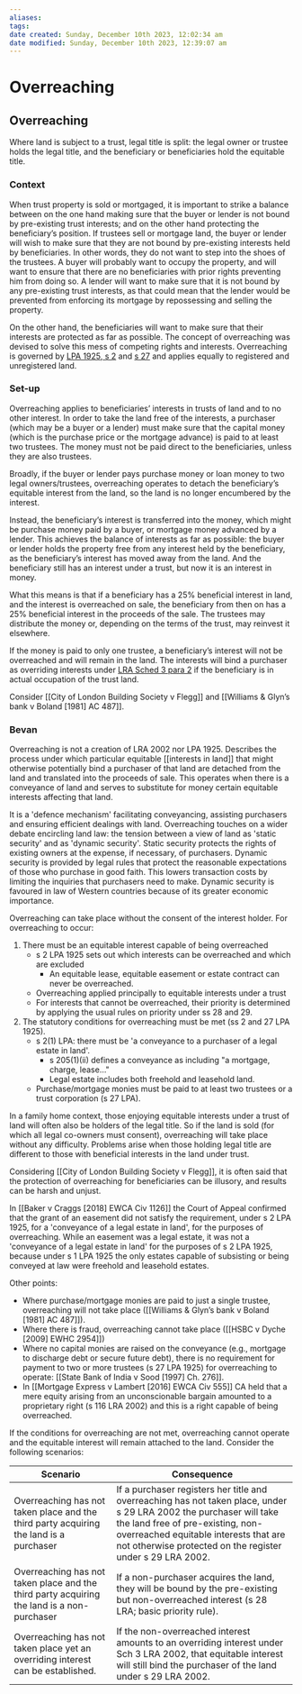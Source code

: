 ```yaml
---
aliases: 
tags: 
date created: Sunday, December 10th 2023, 12:02:34 am
date modified: Sunday, December 10th 2023, 12:39:07 am
---
```


# Overreaching

## Overreaching

Where land is subject to a trust, legal title is split: the legal owner or trustee holds the legal title, and the beneficiary or beneficiaries hold the equitable title.

### Context

When trust property is sold or mortgaged, it is important to strike a balance between on the one hand making sure that the buyer or lender is not bound by pre-existing trust interests; and on the other hand protecting the beneficiary’s position. If trustees sell or mortgage land, the buyer or lender will wish to make sure that they are not bound by pre-existing interests held by beneficiaries. In other words, they do not want to step into the shoes of the trustees. A buyer will probably want to occupy the property, and will want to ensure that there are no beneficiaries with prior rights preventing him from doing so. A lender will want to make sure that it is not bound by any pre-existing trust interests, as that could mean that the lender would be prevented from enforcing its mortgage by repossessing and selling the property.

On the other hand, the beneficiaries will want to make sure that their interests are protected as far as possible. The concept of overreaching was devised to solve this mess of competing rights and interests. Overreaching is governed by [LPA 1925, s 2](https://www.legislation.gov.uk/ukpga/Geo5/15-16/20/section/2) and [s 27](https://www.legislation.gov.uk/ukpga/Geo5/15-16/20/section/27) and applies equally to registered and unregistered land.

### Set-up

Overreaching applies to beneficiaries’ interests in trusts of land and to no other interest. In order to take the land free of the interests, a purchaser (which may be a buyer or a lender) must make sure that the capital money (which is the purchase price or the mortgage advance) is paid to at least two trustees. The money must not be paid direct to the beneficiaries, unless they are also trustees.

Broadly, if the buyer or lender pays purchase money or loan money to two legal owners/trustees, overreaching operates to detach the beneficiary’s equitable interest from the land, so the land is no longer encumbered by the interest.

Instead, the beneficiary’s interest is transferred into the money, which might be purchase money paid by a buyer, or mortgage money advanced by a lender. This achieves the balance of interests as far as possible: the buyer or lender holds the property free from any interest held by the beneficiary, as the beneficiary’s interest has moved away from the land. And the beneficiary still has an interest under a trust, but now it is an interest in money.

What this means is that if a beneficiary has a 25% beneficial interest in land, and the interest is overreached on sale, the beneficiary from then on has a 25% beneficial interest in the proceeds of the sale. The trustees may distribute the money or, depending on the terms of the trust, may reinvest it elsewhere.

If the money is paid to only one trustee, a beneficiary’s interest will not be overreached and will remain in the land. The interests will bind a purchaser as overriding interests under [LRA Sched 3 para 2](https://www.legislation.gov.uk/ukpga/2002/9/schedule/3/paragraph/2) if the beneficiary is in actual occupation of the trust land.

Consider [[City of London Building Society v Flegg]] and [[Williams & Glyn’s bank v Boland [1981] AC 487]].

### Bevan

Overreaching is not a creation of LRA 2002 nor LPA 1925. Describes the process under which particular equitable [[interests in land]] that might otherwise potentially bind a purchaser of that land are detached from the land and translated into the proceeds of sale. This operates when there is a conveyance of land and serves to substitute for money certain equitable interests affecting that land.

It is a 'defence mechanism' facilitating conveyancing, assisting purchasers and ensuring efficient dealings with land. Overreaching touches on a wider debate encircling land law: the tension between a view of land as 'static security' and as 'dynamic security'. Static security protects the rights of existing owners at the expense, if necessary, of purchasers. Dynamic security is provided by legal rules that protect the reasonable expectations of those who purchase in good faith. This lowers transaction costs by limiting the inquiries that purchasers need to make. Dynamic security is favoured in law of Western countries because of its greater economic importance.

Overreaching can take place without the consent of the interest holder. For overreaching to occur:

1. There must be an equitable interest capable of being overreached
	- s 2 LPA 1925 sets out which interests can be overreached and which are excluded
		- An equitable lease, equitable easement or estate contract can never be overreached.
	- Overreaching applied principally to equitable interests under a trust
	- For interests that cannot be overreached, their priority is determined by applying the usual rules on priority under ss 28 and 29.
2. The statutory conditions for overreaching must be met (ss 2 and 27 LPA 1925).
	- s 2(1) LPA: there must be 'a conveyance to a purchaser of a legal estate in land'.
		- s 205(1)(ii) defines a conveyance as including "a mortgage, charge, lease…"
		- Legal estate includes both freehold and leasehold land.
	- Purchase/mortgage monies must be paid to at least two trustees or a trust corporation (s 27 LPA).

In a family home context, those enjoying equitable interests under a trust of land will often also be holders of the legal title. So if the land is sold (for which all legal co-owners must consent), overreaching will take place without any difficulty. Problems arise when those holding legal title are different to those with beneficial interests in the land under trust.

Considering [[City of London Building Society v Flegg]], it is often said that the protection of overreaching for beneficiaries can be illusory, and results can be harsh and unjust.

In [[Baker v Craggs [2018] EWCA Civ 1126]] the Court of Appeal confirmed that the grant of an easement did not satisfy the requirement, under s 2 LPA 1925, for a 'conveyance of a legal estate in land', for the purposes of overreaching. While an easement was a legal estate, it was not a 'conveyance of a legal estate in land' for the purposes of s 2 LPA 1925, because under s 1 LPA 1925 the only estates capable of subsisting or being conveyed at law were freehold and leasehold estates.

Other points:

- Where purchase/mortgage monies are paid to just a single trustee, overreaching will not take place ([[Williams & Glyn’s bank v Boland [1981] AC 487]]).
- Where there is fraud, overreaching cannot take place ([[HSBC v Dyche [2009] EWHC 2954]])
- Where no capital monies are raised on the conveyance (e.g., mortgage to discharge debt or secure future debt), there is no requirement for payment to two or more trustees (s 27 LPA 1925) for overreaching to operate: [[State Bank of India v Sood [1997] Ch. 276]].
- In [[Mortgage Express v Lambert [2016] EWCA Civ 555]] CA held that a mere equity arising from an unconscionable bargain amounted to a proprietary right (s 116 LRA 2002) and this is a right capable of being overreached.

If the conditions for overreaching are not met, overreaching cannot operate and the equitable interest will remain attached to the land. Consider the following scenarios:

| Scenario                                                                                   | Consequence                                                                                                                                                                                                                                                   |
| ------------------------------------------------------------------------------------------ | ------------------------------------------------------------------------------------------------------------------------------------------------------------------------------------------------------------------------------------------------------------- |
| Overreaching has not taken place and the third party acquiring the land is a purchaser     | If a purchaser registers her title and overreaching has not taken place, under s 29 LRA 2002 the purchaser will take the land free of pre-existing, non-overreached equitable interests that are not otherwise protected on the register under s 29 LRA 2002. |
| Overreaching has not taken place and the third party acquiring the land is a non-purchaser | If a non-purchaser acquires the land, they will be bound by the pre-existing but non-overreached interest (s 28 LRA; basic priority rule).                                                                                                                    |
| Overreaching has not taken place yet an overriding interest can be established.            | If the non-overreached interest amounts to an overriding interest under Sch 3 LRA 2002, that equitable interest will still bind the purchaser of the land under s 29 LRA 2002.                                                                                                                                                                                                                                                               |

